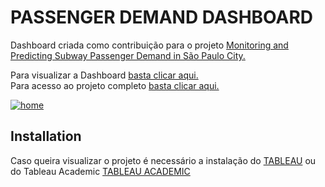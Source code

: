 # PASSENGER DEMAND DASHBOARD

Dashboard criada como contribuição para o projeto  <a href="https://omdena.com/chapter-challenges/monitoring-and-demand-prediction-of-passengers-in-sao-paulo-city-subway-public-transportation/" target="_blank"> Monitoring and Predicting Subway Passenger Demand in São Paulo City. </a> 

Para visualizar a Dashboard <a href="https://public.tableau.com/app/profile/vandriele.barbosa/viz/Subway_passenger_demand/home?publish=yes" target="_blank">basta clicar aqui.</a>  
Para acesso ao projeto completo <a href="https://github.com/OmdenaAI/sao-paulo-chapter-passenger-demand" target="_blank">basta clicar aqui.</a>  

<div class='tableauPlaceholder' id='viz1688587526439' style='position: relative'><noscript><a href='#'><img alt='home ' src='https:&#47;&#47;public.tableau.com&#47;static&#47;images&#47;Su&#47;Subway_passenger_demand&#47;home&#47;1_rss.png' style='border: none' /></a></noscript><object class='tableauViz'  style='display:none;'><param name='host_url' value='https%3A%2F%2Fpublic.tableau.com%2F' /> <param name='embed_code_version' value='3' /> <param name='site_root' value='' /><param name='name' value='Subway_passenger_demand&#47;home' /><param name='tabs' value='no' /><param name='toolbar' value='yes' /><param name='static_image' value='https:&#47;&#47;public.tableau.com&#47;static&#47;images&#47;Su&#47;Subway_passenger_demand&#47;home&#47;1.png' /> <param name='animate_transition' value='yes' /><param name='display_static_image' value='yes' /><param name='display_spinner' value='yes' /><param name='display_overlay' value='yes' /><param name='display_count' value='yes' /><param name='language' value='en-GB' /><param name='filter' value='publish=yes' /></object></div>       


## Installation

Caso queira visualizar o projeto é necessário a instalação do  <a href="https://www.tableau.com/" target="_blank">TABLEAU</a> ou do Tableau Academic  <a href="https://www.tableau.com/academic/students" target="_blank"> TABLEAU ACADEMIC</a>  
